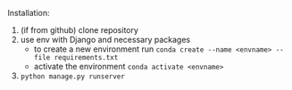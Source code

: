 Installation:

1. (if from github) clone repository
2. use env with Django and necessary packages
   - to create a new environment run `conda create --name <envname> --file requirements.txt`
   - activate the environment `conda activate <envname>`
3. `python manage.py runserver`
